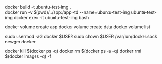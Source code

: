 docker build -t ubuntu-test-img .  
docker run -v $(pwd)/../app:/app -td --name=ubuntu-test-img  ubuntu-test-img 
docker exec -it ubuntu-test-img bash  

docker volume create app
docker volume create data
docker volume list


sudo usermod -aG docker $USER
sudo chown $USER /var/run/docker.sock
newgrp docker

docker kill $(docker ps -q)
docker rm $(docker ps -a -q)
docker rmi $(docker images -q) -f